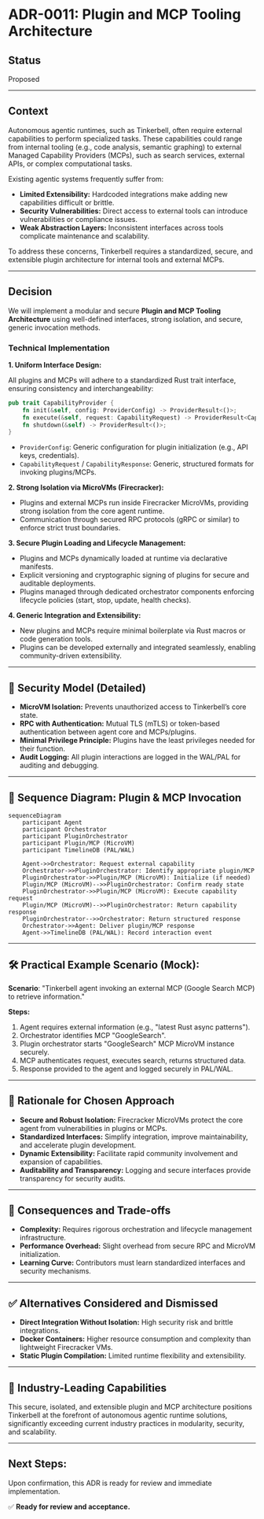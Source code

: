 # ADR-0011: Plugin and MCP Tooling Architecture

## Status

Proposed

---

## Context

Autonomous agentic runtimes, such as Tinkerbell, often require external capabilities to perform specialized tasks. These capabilities could range from internal tooling (e.g., code analysis, semantic graphing) to external Managed Capability Providers (MCPs), such as search services, external APIs, or complex computational tasks.

Existing agentic systems frequently suffer from:

* **Limited Extensibility:** Hardcoded integrations make adding new capabilities difficult or brittle.
* **Security Vulnerabilities:** Direct access to external tools can introduce vulnerabilities or compliance issues.
* **Weak Abstraction Layers:** Inconsistent interfaces across tools complicate maintenance and scalability.

To address these concerns, Tinkerbell requires a standardized, secure, and extensible plugin architecture for internal tools and external MCPs.

---

## Decision

We will implement a modular and secure **Plugin and MCP Tooling Architecture** using well-defined interfaces, strong isolation, and secure, generic invocation methods.

### Technical Implementation

**1. Uniform Interface Design:**

All plugins and MCPs will adhere to a standardized Rust trait interface, ensuring consistency and interchangeability:

```rust
pub trait CapabilityProvider {
    fn init(&self, config: ProviderConfig) -> ProviderResult<()>;
    fn execute(&self, request: CapabilityRequest) -> ProviderResult<CapabilityResponse>;
    fn shutdown(&self) -> ProviderResult<()>;
}
```

* `ProviderConfig`: Generic configuration for plugin initialization (e.g., API keys, credentials).
* `CapabilityRequest` / `CapabilityResponse`: Generic, structured formats for invoking plugins/MCPs.

**2. Strong Isolation via MicroVMs (Firecracker):**

* Plugins and external MCPs run inside Firecracker MicroVMs, providing strong isolation from the core agent runtime.
* Communication through secured RPC protocols (gRPC or similar) to enforce strict trust boundaries.

**3. Secure Plugin Loading and Lifecycle Management:**

* Plugins and MCPs dynamically loaded at runtime via declarative manifests.
* Explicit versioning and cryptographic signing of plugins for secure and auditable deployments.
* Plugins managed through dedicated orchestrator components enforcing lifecycle policies (start, stop, update, health checks).

**4. Generic Integration and Extensibility:**

* New plugins and MCPs require minimal boilerplate via Rust macros or code generation tools.
* Plugins can be developed externally and integrated seamlessly, enabling community-driven extensibility.

---

## 🔐 Security Model (Detailed)

* **MicroVM Isolation:** Prevents unauthorized access to Tinkerbell’s core state.
* **RPC with Authentication:** Mutual TLS (mTLS) or token-based authentication between agent core and MCPs/plugins.
* **Minimal Privilege Principle:** Plugins have the least privileges needed for their function.
* **Audit Logging:** All plugin interactions are logged in the WAL/PAL for auditing and debugging.

---

## 🔄 Sequence Diagram: Plugin & MCP Invocation

```mermaid
sequenceDiagram
    participant Agent
    participant Orchestrator
    participant PluginOrchestrator
    participant Plugin/MCP (MicroVM)
    participant TimelineDB (PAL/WAL)

    Agent->>Orchestrator: Request external capability
    Orchestrator->>PluginOrchestrator: Identify appropriate plugin/MCP
    PluginOrchestrator->>Plugin/MCP (MicroVM): Initialize (if needed)
    Plugin/MCP (MicroVM)-->>PluginOrchestrator: Confirm ready state
    PluginOrchestrator->>Plugin/MCP (MicroVM): Execute capability request
    Plugin/MCP (MicroVM)-->>PluginOrchestrator: Return capability response
    PluginOrchestrator-->>Orchestrator: Return structured response
    Orchestrator->>Agent: Deliver plugin/MCP response
    Agent->>TimelineDB (PAL/WAL): Record interaction event
```

---

## 🛠️ Practical Example Scenario (Mock):

**Scenario**: "Tinkerbell agent invoking an external MCP (Google Search MCP) to retrieve information."

**Steps:**

1. Agent requires external information (e.g., "latest Rust async patterns").
2. Orchestrator identifies MCP "GoogleSearch".
3. Plugin orchestrator starts "GoogleSearch" MCP MicroVM instance securely.
4. MCP authenticates request, executes search, returns structured data.
5. Response provided to the agent and logged securely in PAL/WAL.

---

## 🎯 Rationale for Chosen Approach

* **Secure and Robust Isolation:** Firecracker MicroVMs protect the core agent from vulnerabilities in plugins or MCPs.
* **Standardized Interfaces:** Simplify integration, improve maintainability, and accelerate plugin development.
* **Dynamic Extensibility:** Facilitate rapid community involvement and expansion of capabilities.
* **Auditability and Transparency:** Logging and secure interfaces provide transparency for security audits.

---

## 🚨 Consequences and Trade-offs

* **Complexity:** Requires rigorous orchestration and lifecycle management infrastructure.
* **Performance Overhead:** Slight overhead from secure RPC and MicroVM initialization.
* **Learning Curve:** Contributors must learn standardized interfaces and security mechanisms.

---

## ✅ Alternatives Considered and Dismissed

* **Direct Integration Without Isolation:** High security risk and brittle integrations.
* **Docker Containers:** Higher resource consumption and complexity than lightweight Firecracker VMs.
* **Static Plugin Compilation:** Limited runtime flexibility and extensibility.

---

## 🚀 Industry-Leading Capabilities

This secure, isolated, and extensible plugin and MCP architecture positions Tinkerbell at the forefront of autonomous agentic runtime solutions, significantly exceeding current industry practices in modularity, security, and scalability.

---

## Next Steps:

Upon confirmation, this ADR is ready for review and immediate implementation.

✅ **Ready for review and acceptance.**
